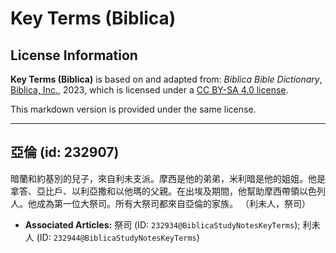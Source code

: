 # Key Terms (Biblica)

## License Information

**Key Terms (Biblica)** is based on and adapted from: _Biblica Bible Dictionary_, [Biblica, Inc.](https://www.biblica.com/), 2023, which is licensed under a [CC BY-SA 4.0 license](https://creativecommons.org/licenses/by-sa/4.0/legalcode.en).

This markdown version is provided under the same license.



--------------------------------

## 亞倫 (id: 232907)

暗蘭和約基別的兒子，來自利未支派。摩西是他的弟弟，米利暗是他的姐姐。他是拿答、亞比戶、以利亞撒和以他瑪的父親。在出埃及期間，他幫助摩西帶領以色列人。他成為第一位大祭司。所有大祭司都來自亞倫的家族。 （利未人，祭司）

* **Associated Articles:** 祭司 (ID: `232934@BiblicaStudyNotesKeyTerms`); 利未人 (ID: `232944@BiblicaStudyNotesKeyTerms`)

